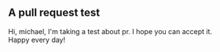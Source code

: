 ## A pull request test
Hi, michael, I'm taking a test about pr. I hope you can accept it.  
Happy every day!